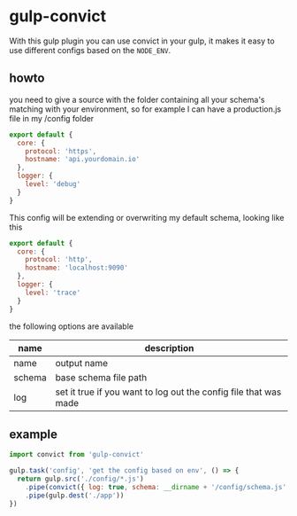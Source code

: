 # gulp-convict

With this gulp plugin you can use convict in your gulp, it makes it easy to use different configs based on the `NODE_ENV`.

## howto

you need to give a source with the folder containing all your schema's matching with your environment, so for example I can have a production.js file in my /config folder

```javascript
export default {
  core: {
    protocol: 'https',
    hostname: 'api.yourdomain.io'
  },
  logger: {
    level: 'debug'
  }
}
```  

This config will be extending or overwriting my default schema, looking like this

```javascript
export default {
  core: {
    protocol: 'http',
    hostname: 'localhost:9090'
  },
  logger: {
    level: 'trace'
  }
}
```

the following options are available

name  | description
--- | ---
name | output name
schema | base schema file path
log | set it true if you want to log out the config file that was made

## example

```javascript
import convict from 'gulp-convict'

gulp.task('config', 'get the config based on env', () => {
  return gulp.src('./config/*.js')
    .pipe(convict({ log: true, schema: __dirname + '/config/schema.js' }))
    .pipe(gulp.dest('./app'))
})
```
